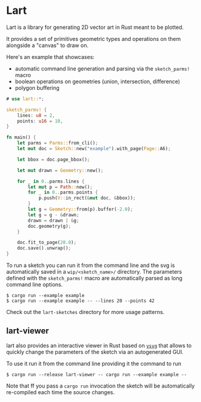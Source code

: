 # Lart

Lart is a library for generating 2D vector art in Rust meant to be plotted.

It provides a set of primitives geometric types and operations on them alongside
a "canvas" to draw on.

Here's an example that showcases:

- automatic command line generation and parsing via the `sketch_parms!` macro
- boolean operations on geometries (union, intersection, difference)
- polygon buffering

```rust
# use lart::*;

sketch_parms! {
    lines: u8 = 2,
    points: u16 = 10,
}

fn main() {
    let parms = Parms::from_cli();
    let mut doc = Sketch::new("example").with_page(Page::A6);

    let bbox = doc.page_bbox();

    let mut drawn = Geometry::new();

    for _ in 0..parms.lines {
        let mut p = Path::new();
        for _ in 0..parms.points {
            p.push(V::in_rect(&mut doc, &bbox));
        }
        let g = Geometry::from(p).buffer(-2.0);
        let g = g - &drawn;
        drawn = drawn | &g;
        doc.geometry(g);
    }

    doc.fit_to_page(20.0);
    doc.save().unwrap();
}
```

To run a sketch you can run it from the command line and the svg is
automatically saved in a `wip/<sketch_name>/` directory. The parameters defined
with the `sketch_parms!` macro are automatically parsed as long command line
options.

```shell
$ cargo run --example example
$ cargo run --example example -- --lines 20 --points 42
```

Check out the `lart-sketches` directory for more usage patterns.

## lart-viewer

lart also provides an interactive viewer in Rust based on
[`vsvg`](https://github.com/abey79/vsvg) that allows to quickly change the
parameters of the sketch via an autogenerated GUI.

To use it run it from the command line providing it the command to run

```shell
$ cargo run --release lart-viewer -- cargo run --example example --
```

Note that ff you pass a `cargo run` invocation the sketch will be automatically
re-compiled each time the source changes.
